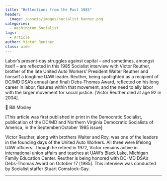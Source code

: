 ```yaml
---
title: "Reflections from the Past 1985"
header:
  image: /assets/images/socialist banner.png
categories:
  - Washington Socialist
tags:
  - Article
author: Victor Reuther
class: wide
---
```

Labor’s present-day struggles against capital – and sometimes, amongst itself – are reflected in this 1985 Socialist interview with Victor Reuther, brother of the late United Auto Workers’ President Walter Reuther and himself a longtime UAW leader.  Reuther, being spotlighted as a recipient of DC/MD DSA’s annual (and final) Debs-Thomas Award, reflected on his long career in labor, fissures within that movement, and the need to ally labor with the larger movement for social justice.  [Victor Reuther died at age 92 in 2004].

	Bill Mosley

[This article was first published in print in the Democratic Socialist, publication of the DC/MD and Northern Virginia Democratic Socialists of America, in the September/October 1985 issue]

Victor Reuther, along with brothers Walter and Roy, was one of the leaders in the founding days of the United Auto Workers.  All three were lifelong UAW officers. Though he retired in 1972, Victor remains active in international union affairs and teaches at UAW’s Black Lake, Michigan Family Education Center. Reuther is being honored with DC-MD DSA’s Debs-Thomas Award on October 17 [1985]. This interview was conducted by Socialist staffer Stuart Comstock-Gay.
________________________________________

